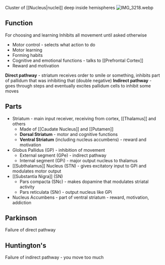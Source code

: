 Cluster of \[\[Nucleus|nuclei]] deep inside hemispheres
![IMG\_3218.webp](img_3218.webp)

## Function

For choosing and learning
Inhibits all movement until asked otherwise

* Motor control - selects what action to do
* Motor learning
* Forming habits
* Cognitive and emotional functions - talks to \[\[Prefrontal Cortex]]
* Reward and motivation

**Direct pathway** - striatum receives order to smile or something, inhibits part of pallidum that was inhibiting that (double negative)
**Indirect pathway** - goes through steps and eventually excites pallidum cells to inhibit some moves

## Parts

* Striatum - main input receiver, receiving from cortex, \[\[Thalamus]] and others
  * Made of \[\[Caudate Nucleus]] and \[\[Putamen]]
  * **Dorsal Striatum** - motor and cognitive functions
  * **Ventral Striatum** (including nucleus accumbens) - reward and motivation
* Globus Pallidus (GP) - inhibition of movement
  * External segment (GPe) - indirect pathway
  * Internal segment (GPi) - major output nucleus to thalamus
* \[\[Subthalamus]] Nucleus (STN) - gives excitatory input to GPi and modulates motor output
* \[\[Substantia Nigra]] (SN)
  * Pars compacta (SNc) - makes dopamine that modulates striatal activity
  * Pars reticulata (SNr) - output nucleus like GPi
* Nucleus Accumbens - part of ventral striatum - reward, motivation, addiction

## Parkinson

Failure of direct pathway

## Huntington's

Failure of indirect pathway - you move too much
